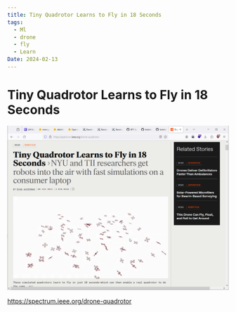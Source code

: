 ```yaml
---
title: Tiny Quadrotor Learns to Fly in 18 Seconds
tags:
  - Ml
  - drone
  - fly
  - Learn
Date: 2024-02-13
---
```

# Tiny Quadrotor Learns to Fly in 18 Seconds

![](../_asset/2024-02-10_droneFylLearnung18s_image_1.png)

<https://spectrum.ieee.org/drone-quadrotor>





